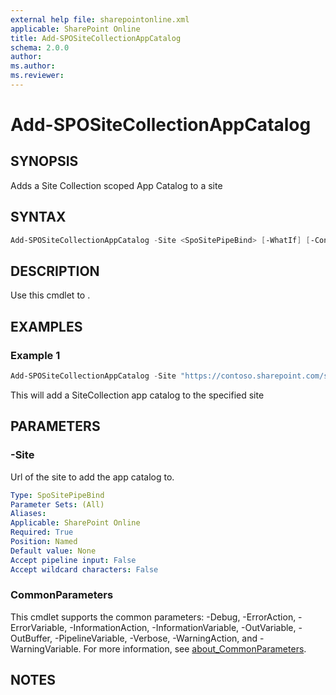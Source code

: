 ```yaml
---
external help file: sharepointonline.xml
applicable: SharePoint Online
title: Add-SPOSiteCollectionAppCatalog
schema: 2.0.0
author: 
ms.author: 
ms.reviewer:
---
```


# Add-SPOSiteCollectionAppCatalog

## SYNOPSIS

Adds a Site Collection scoped App Catalog to a site

## SYNTAX

```powershell
Add-SPOSiteCollectionAppCatalog -Site <SpoSitePipeBind> [-WhatIf] [-Confirm] [<CommonParameters>]
```

## DESCRIPTION

Use this cmdlet to .

## EXAMPLES

### Example 1

```powershell
Add-SPOSiteCollectionAppCatalog -Site "https://contoso.sharepoint.com/sites/FinanceTeamsite"
```

This will add a SiteCollection app catalog to the specified site

## PARAMETERS

### -Site

Url of the site to add the app catalog to.

```yaml
Type: SpoSitePipeBind
Parameter Sets: (All)
Aliases: 
Applicable: SharePoint Online
Required: True
Position: Named
Default value: None
Accept pipeline input: False
Accept wildcard characters: False
```

### CommonParameters

This cmdlet supports the common parameters: -Debug, -ErrorAction, -ErrorVariable, -InformationAction, -InformationVariable, -OutVariable, -OutBuffer, -PipelineVariable, -Verbose, -WarningAction, and -WarningVariable. For more information, see [about_CommonParameters](https://go.microsoft.com/fwlink/p/?LinkID=113216).

## NOTES
